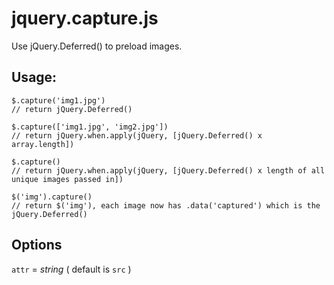 jquery.capture.js
=======================

Use jQuery.Deferred() to preload images.

## Usage:

```
$.capture('img1.jpg')  
// return jQuery.Deferred()

$.capture(['img1.jpg', 'img2.jpg'])  
// return jQuery.when.apply(jQuery, [jQuery.Deferred() x array.length])

$.capture()  
// return jQuery.when.apply(jQuery, [jQuery.Deferred() x length of all unique images passed in])

$('img').capture()  
// return $('img'), each image now has .data('captured') which is the jQuery.Deferred()
```

## Options

`attr` = _string_ ( default is `src` )
